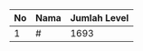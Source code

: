 | No | Nama            | Jumlah Level |
|----|-----------------|--------------|
| 1  | #    |    1693        |
